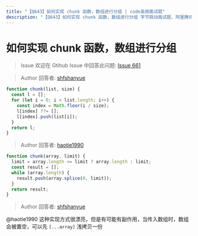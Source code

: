 ```yaml
---
title: "【Q643】如何实现 chunk 函数，数组进行分组 | code高频面试题"
description: "【Q643】如何实现 chunk 函数，数组进行分组 字节跳动面试题、阿里腾讯面试题、美团小米面试题。"
---
```


# 如何实现 chunk 函数，数组进行分组

> Issue
> 欢迎在 Gtihub Issue 中回答此问题: [Issue 661](https://github.com/shfshanyue/Daily-Question/issues/661)

> Author
> 回答者: [shfshanyue](https://github.com/shfshanyue)

```js
function chunk(list, size) {
  const l = [];
  for (let i = 0; i < list.length; i++) {
    const index = Math.floor(i / size);
    l[index] ??= [];
    l[index].push(list[i]);
  }
  return l;
}
```

> Author
> 回答者: [haotie1990](https://github.com/haotie1990)

```js
function chunk(array, limit) {
  limit = array.length <= limit ? array.length : limit;
  const result = [];
  while (array.length) {
    result.push(array.splice(0, limit));
  }
  return result;
}
```

> Author
> 回答者: [shfshanyue](https://github.com/shfshanyue)

@haotie1990 这种实现方式很漂亮，但是有可能有副作用，当传入数组时，数组会被置空，可以先 `[...array]` 浅拷贝一份
